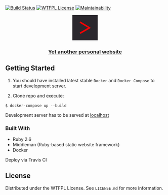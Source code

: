 [![Build Status][travis-badger]][travis]
[![WTFPL License][license-badger]][wtfpl-orignal]
[![Maintainability][maitainability-badger]][codeclimate]

<p align="center">
  <a href="https://mayurifag.github.io">
    <img src="source/_favicon_template.png" alt="Logo" width="80" height="80">
  </a>

  <h3 align="center">
    <b>
      <a href="https://mayurifag.github.io">Yet another personal website</a>
    </b>
  </h3>
</p>

## Getting Started

1. You should have installed latest stable `Docker` and `Docker Compose` to start
development server.

2. Clone repo and execute:

```shell
$ docker-compose up --build
```

Development server has to be served at [localhost][middleman-local-server]

### Built With
* Ruby 2.6
* Middleman (Ruby-based static website framework)
* Docker

Deploy via Travis CI

## License

Distributed under the WTFPL License. See `LICENSE.md` for more information.

[travis-badger]: https://travis-ci.org/Mayurifag/mayurifag.github.io.svg?branch=source
[license-badger]: https://img.shields.io/github/license/Mayurifag/mayurifag.github.io.svg?style=plastic
[maitainability-badger]: https://api.codeclimate.com/v1/badges/3d4a4a856e67fc87790a/maintainability
[codeclimate]: https://codeclimate.com/github/Mayurifag/mayurifag.github.io/maintainability
[wtfpl-orignal]: https://github.com/rpherrera/WTFPL
[travis]: https://travis-ci.org/Mayurifag/mayurifag.github.io
[middleman-local-server]: http://lvh.me:4567
